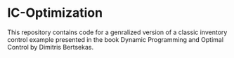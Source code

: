 # IC-Optimization
 This repository contains code for a genralized version of a classic inventory control example presented in the book Dynamic Programming and Optimal Control by Dimitris Bertsekas. 
